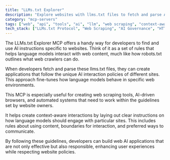 ```yaml
---
title: "LLMs.txt Explorer"
description: "Explore websites with llms.txt files to fetch and parse AI instructions for context-aware web interactions."
category: "mcp-servers"
tags: ["web", "api", "tools", "ai", "llm", "web scraping", "context-aware interactions", "ethical AI"]
tech_stack: ["LLMs.txt Protocol", "Web Scraping", "AI Governance", "HTTP APIs", "Content Parsing", "Automated Content Interaction"]
---
```


The LLMs.txt Explorer MCP offers a handy way for developers to find and use AI instructions specific to websites. Think of it as a set of rules that helps language models interact with web content, much like how robots.txt outlines what web crawlers can do.

When developers fetch and parse these llms.txt files, they can create applications that follow the unique AI interaction policies of different sites. This approach fine-tunes how language models behave in specific web environments.

This MCP is especially useful for creating web scraping tools, AI-driven browsers, and automated systems that need to work within the guidelines set by website owners. 

It helps create context-aware interactions by laying out clear instructions on how language models should engage with particular sites. This includes rules about using content, boundaries for interaction, and preferred ways to communicate.

By following these guidelines, developers can build web AI applications that are not only effective but also responsible, enhancing user experiences while respecting website policies.
